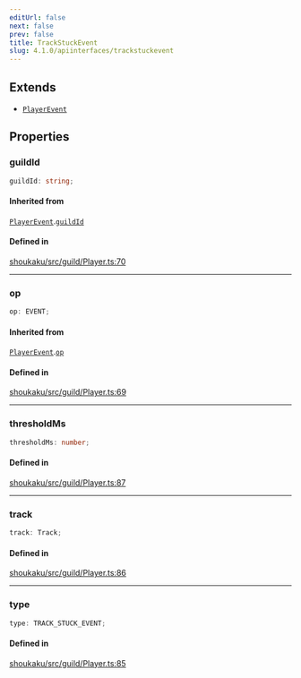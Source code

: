 ```yaml
---
editUrl: false
next: false
prev: false
title: TrackStuckEvent
slug: 4.1.0/apiinterfaces/trackstuckevent
---
```


## Extends

* [`PlayerEvent`](/4.1.0/api/interfaces/playerevent/)

## Properties

<a id="guildid" name="guildid" />

### guildId

```ts
guildId: string;
```

#### Inherited from

[`PlayerEvent`](/4.1.0/api/interfaces/playerevent/).[`guildId`](/4.1.0/api/interfaces/playerevent/#guildid)

#### Defined in

[shoukaku/src/guild/Player.ts:70](https://github.com/shipgirlproject/shoukaku/blob/30762f5af6c7b4176e69ee96fa39bc204a7cff21/src/guild/Player.ts#L70)

***

<a id="op" name="op" />

### op

```ts
op: EVENT;
```

#### Inherited from

[`PlayerEvent`](/4.1.0/api/interfaces/playerevent/).[`op`](/4.1.0/api/interfaces/playerevent/#op)

#### Defined in

[shoukaku/src/guild/Player.ts:69](https://github.com/shipgirlproject/shoukaku/blob/30762f5af6c7b4176e69ee96fa39bc204a7cff21/src/guild/Player.ts#L69)

***

<a id="thresholdms" name="thresholdms" />

### thresholdMs

```ts
thresholdMs: number;
```

#### Defined in

[shoukaku/src/guild/Player.ts:87](https://github.com/shipgirlproject/shoukaku/blob/30762f5af6c7b4176e69ee96fa39bc204a7cff21/src/guild/Player.ts#L87)

***

<a id="track" name="track" />

### track

```ts
track: Track;
```

#### Defined in

[shoukaku/src/guild/Player.ts:86](https://github.com/shipgirlproject/shoukaku/blob/30762f5af6c7b4176e69ee96fa39bc204a7cff21/src/guild/Player.ts#L86)

***

<a id="type" name="type" />

### type

```ts
type: TRACK_STUCK_EVENT;
```

#### Defined in

[shoukaku/src/guild/Player.ts:85](https://github.com/shipgirlproject/shoukaku/blob/30762f5af6c7b4176e69ee96fa39bc204a7cff21/src/guild/Player.ts#L85)
